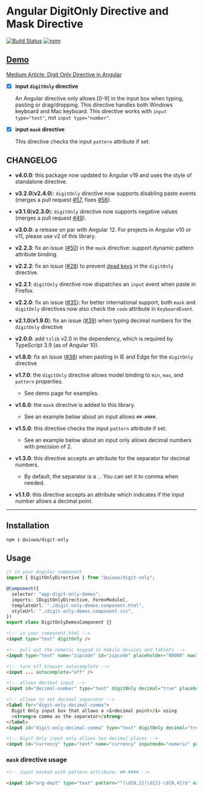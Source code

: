 # Angular DigitOnly Directive and Mask Directive

[![Build Status](https://github.com/changhuixu/ngx-digit-only/actions/workflows/main.yml/badge.svg)](https://github.com/changhuixu/ngx-digit-only/actions)
[![npm](https://img.shields.io/npm/v/@uiowa/digit-only.svg)](https://www.npmjs.com/package/@uiowa/digit-only)

## [Demo](https://changhuixu.github.io/ngx-digit-only/)

[Medium Article: Digit Only Directive in Angular](https://codeburst.io/digit-only-directive-in-angular-3db8a94d80c3)

- [x] **input `digitOnly` directive**

  An Angular directive only allows [0-9] in the input box when typing, pasting or drag/dropping. This directive handles both Windows keyboard and Mac keyboard. This directive works with `input type="text"`, not `input type="number"`.

- [x] **input `mask` directive**

  This directive checks the input `pattern` attribute if set.

## CHANGELOG

- **v4.0.0**: this package now updated to Angular v19 and uses the style of standalone directive.

- **v3.2.0**(**v2.4.0**): `digitOnly` directive now supports disabling paste events (merges a pull request [#57](/../../pull/49), fixes [#56](/../../issues/56)).

- **v3.1.0**(**v2.3.0**): `digitOnly` directive now supports negative values (merges a pull request [#49](/../../pull/49)).

- **v3.0.0**: a release on par with Angular 12. For projects in Angular v10 or v11, please use v2 of this library.

- **v2.2.3**: fix an issue ([#50](/../../issues/50)) in the `mask` directive: support dynamic pattern attribute binding.

- **v2.2.2**: fix an issue ([#28](/../../issues/28)) to prevent [dead keys](https://en.wikipedia.org/wiki/Dead_key) in the `digitOnly` directive.

- **v2.2.1**: `digitOnly` directive now dispatches an `input` event when paste in Firefox.

- **v2.2.0**: fix an issue ([#35](/../../issues/35)): for better international support, both `mask` and `digitOnly` directives now also check the `code` attribute in `KeyboardEvent`.

- **v2.1.0**(**v1.9.0**): fix an issue ([#39](/../../issues/39)) when typing decimal numbers for the `digitOnly` directive

- **v2.0.0**: add `tslib` v2.0 in the dependency, which is required by TypeScript 3.9 (as of Angular 10).

- **v1.8.0**: fix an issue ([#38](/../../issues/38)) when pasting in IE and Edge for the `digitOnly` directive

- **v1.7.0**: the `digitOnly` directive allows model binding to `min`, `max`, and `pattern` properties.

  - See demo page for examples.

- **v1.6.0**: the `mask` directive is added to this library.

  - See an example below about an input allows `##-####`.

- **v1.5.0**: this directive checks the input `pattern` attribute if set.

  - See an example below about an input only allows decimal numbers with precision of 2.

- **v1.3.0**: this directive accepts an attribute for the separator for decimal numbers.

  - By default, the separator is a `.`. You can set it to comma when needed.

- **v1.1.0**: this directive accepts an attribute which indicates if the input number allows a decimal point.

---

## Installation

```shell
npm i @uiowa/digit-only
```

## Usage

```typescript
// in your Angular component
import { DigitOnlyDirective } from "@uiowa/digit-only";

@Component({
  selector: "app-digit-only-demos",
  imports: [DigitOnlyDirective, FormsModule],
  templateUrl: "./digit-only-demos.component.html",
  styleUrl: "./digit-only-demos.component.css",
})
export class DigitOnlyDemosComponent {}
```

```html
<!-- in your component.html -->
<input type="text" digitOnly />

<!-- pull out the numeric keypad in mobile devices and tablets -->
<input type="text" name="zipcode" id="zipcode" placeholder="00000" maxlength="5" inputmode="numeric" pattern="[0-9]*" digitOnly />

<!-- turn off browser autocomplete -->
<input ... autocomplete="off" />

<!-- allows decimal input -->
<input id="decimal-number" type="text" digitOnly decimal="true" placeholder="000" />

<!-- allows to set decimal separator -->
<label for="digit-only-decimal-comma">
  Digit Only input box that allows a <i>decimal point</i> using
  <strong>a comma as the separator</strong>
</label>
<input id="digit-only-decimal-comma" type="text" digitOnly decimal="true" decimalSeparator="," placeholder="0,00" pattern="[0-9]+([,][0-9]+)?" />

<!-- Digit Only input only allows two decimal places -->
<input id="currency" type="text" name="currency" inputmode="numeric" pattern="^\d+(\.\d{1,2})?$" placeholder="0.00" digitOnly decimal="true" />
```

### `mask` directive usage

```html
<!-- input masked with pattern attribute: ##-#### -->

<input id="org-dept" type="text" pattern="^(\d{0,2}|\d{2}-\d{0,4})$" name="org-dept" title="org-dept" placeholder="00-0000" mask />
```

